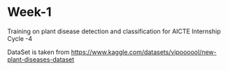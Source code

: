 # Week-1
Training on plant disease detection and classification for AICTE Internship Cycle -4 

DataSet is taken from
https://www.kaggle.com/datasets/vipoooool/new-plant-diseases-dataset
